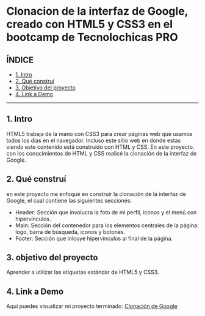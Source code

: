 # Clonacion de la interfaz de Google, creado con HTML5 y CSS3 en el bootcamp de Tecnolochicas PRO

## **ÍNDICE**

* [1. Intro](https://github.com/Natss31/ClonacionGoogle/edit/main/README.md#1-intro)
* [2. Qué construí](https://github.com/Natss31/ClonacionGoogle/edit/main/README.md#2-qu%C3%A9-constru%C3%AD)
* [3. Objetivo del proyecto](https://github.com/Natss31/ClonacionGoogle/edit/main/README.md#3-objetivo-del-proyecto)
* [4. Link a Demo](https://github.com/Natss31/ClonacionGoogle/edit/main/README.md#4-link-a-demo)

****
## 1. Intro
HTML5 trabaja de la mano con CSS3 para crear páginas web que usamos todos los días en el navegador. Incluso este sitio web en donde estas viendo este contenido está construido con HTML y CSS. En este proyecto, con los conocimientos de HTML y CSS realicé la clonación de la interfaz de Google. 

## 2. Qué construí
en este proyecto me enfoqué en construir la clonación de la interfaz de Google, el cual contiene las siguientes secciones:
* Header: Sección que involucra la foto de mi perfil, iconos y el menú con hipervínculos. 
* Main: Sección del contenedor para los elementos centrales de la página: logo, barra de búsqueda, iconos y botones. 
* Footer: Sección que inlcuye hipervínculos al final de la página.

## 3. objetivo del proyecto 
Aprender a utilizar las etiquetas estándar de HTML5 y CSS3.

## 4. Link a Demo
Aquí puedes visualizar mi proyecto terminado: [Clonación de Google](#)
